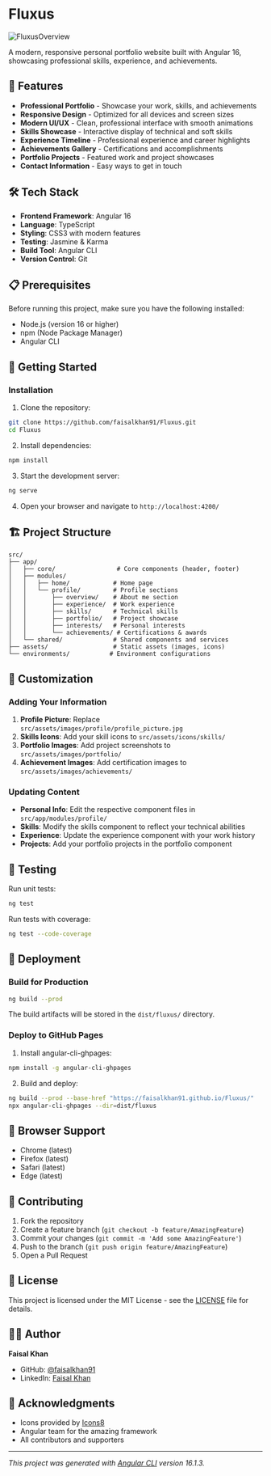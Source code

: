# Fluxus

![FluxusOverview](https://github.com/faisalkhan91/Fluxus/assets/25315418/ea068c29-3c10-4cdc-873e-ec6224bb7478)

A modern, responsive personal portfolio website built with Angular 16, showcasing professional skills, experience, and achievements.

## 🚀 Features

- **Professional Portfolio** - Showcase your work, skills, and achievements
- **Responsive Design** - Optimized for all devices and screen sizes
- **Modern UI/UX** - Clean, professional interface with smooth animations
- **Skills Showcase** - Interactive display of technical and soft skills
- **Experience Timeline** - Professional experience and career highlights
- **Achievements Gallery** - Certifications and accomplishments
- **Portfolio Projects** - Featured work and project showcases
- **Contact Information** - Easy ways to get in touch

## 🛠️ Tech Stack

- **Frontend Framework**: Angular 16
- **Language**: TypeScript
- **Styling**: CSS3 with modern features
- **Testing**: Jasmine & Karma
- **Build Tool**: Angular CLI
- **Version Control**: Git

## 📋 Prerequisites

Before running this project, make sure you have the following installed:

- Node.js (version 16 or higher)
- npm (Node Package Manager)
- Angular CLI

## 🚀 Getting Started

### Installation

1. Clone the repository:
```bash
git clone https://github.com/faisalkhan91/Fluxus.git
cd Fluxus
```

2. Install dependencies:
```bash
npm install
```

3. Start the development server:
```bash
ng serve
```

4. Open your browser and navigate to `http://localhost:4200/`

## 🏗️ Project Structure

```
src/
├── app/
│   ├── core/                 # Core components (header, footer)
│   ├── modules/
│   │   ├── home/            # Home page
│   │   └── profile/         # Profile sections
│   │       ├── overview/    # About me section
│   │       ├── experience/  # Work experience
│   │       ├── skills/      # Technical skills
│   │       ├── portfolio/   # Project showcase
│   │       ├── interests/   # Personal interests
│   │       └── achievements/ # Certifications & awards
│   └── shared/              # Shared components and services
├── assets/                  # Static assets (images, icons)
└── environments/           # Environment configurations
```

## 🎨 Customization

### Adding Your Information

1. **Profile Picture**: Replace `src/assets/images/profile/profile_picture.jpg`
2. **Skills Icons**: Add your skill icons to `src/assets/icons/skills/`
3. **Portfolio Images**: Add project screenshots to `src/assets/images/portfolio/`
4. **Achievement Images**: Add certification images to `src/assets/images/achievements/`

### Updating Content

- **Personal Info**: Edit the respective component files in `src/app/modules/profile/`
- **Skills**: Modify the skills component to reflect your technical abilities
- **Experience**: Update the experience component with your work history
- **Projects**: Add your portfolio projects in the portfolio component

## 🧪 Testing

Run unit tests:
```bash
ng test
```

Run tests with coverage:
```bash
ng test --code-coverage
```

## 🚀 Deployment

### Build for Production

```bash
ng build --prod
```

The build artifacts will be stored in the `dist/fluxus/` directory.

### Deploy to GitHub Pages

1. Install angular-cli-ghpages:
```bash
npm install -g angular-cli-ghpages
```

2. Build and deploy:
```bash
ng build --prod --base-href "https://faisalkhan91.github.io/Fluxus/"
npx angular-cli-ghpages --dir=dist/fluxus
```

## 📱 Browser Support

- Chrome (latest)
- Firefox (latest)
- Safari (latest)
- Edge (latest)

## 🤝 Contributing

1. Fork the repository
2. Create a feature branch (`git checkout -b feature/AmazingFeature`)
3. Commit your changes (`git commit -m 'Add some AmazingFeature'`)
4. Push to the branch (`git push origin feature/AmazingFeature`)
5. Open a Pull Request

## 📄 License

This project is licensed under the MIT License - see the [LICENSE](LICENSE) file for details.

## 👨‍💻 Author

**Faisal Khan**
- GitHub: [@faisalkhan91](https://github.com/faisalkhan91)
- LinkedIn: [Faisal Khan](https://linkedin.com/in/faisalkhan91)

## 🙏 Acknowledgments

- Icons provided by [Icons8](https://icons8.com)
- Angular team for the amazing framework
- All contributors and supporters

---

*This project was generated with [Angular CLI](https://github.com/angular/angular-cli) version 16.1.3.*